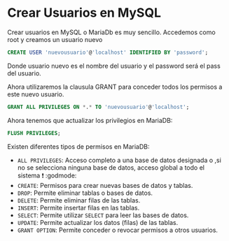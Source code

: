# Crear Usuarios en MySQL

Crear usuarios en MySQL o MariaDb es muy sencillo. Accedemos como root y creamos un usuario nuevo

```sql
CREATE USER 'nuevousuario'@'localhost' IDENTIFIED BY 'password';
```
  
Donde usuario nuevo es el nombre del usuario y el password será el pass del usuario.
    
Ahora utilizaremos la clausula GRANT para conceder todos los permisos a este nuevo usuario.
    
```sql
GRANT ALL PRIVILEGES ON *.* TO 'nuevousuario'@'localhost';
```
    
Ahora tenemos que actualizar los privilegios en MariaDB:

```sql
FLUSH PRIVILEGES;
```

Existen diferentes tipos de permisos en MariaDB:

- `ALL PRIVILEGES`: Acceso completo a una base de datos designada o ,si no se selecciona ninguna base de datos,  acceso global a todo el sistema ❗ 	:godmode:
- `CREATE`: Permisos para crear nuevas bases de datos y tablas.
- `DROP`: Permite eliminar tablas o bases de datos.
- `DELETE`: Permite eliminar filas de las tablas.
- `INSERT`: Permite insertar filas en las tablas.
- `SELECT`: Permite utilizar `SELECT` para leer las bases de datos.
- `UPDATE`: Permite actualizar los datos (filas) de las tablas.
- `GRANT OPTION`: Permite conceder o revocar permisos a otros usuarios.
